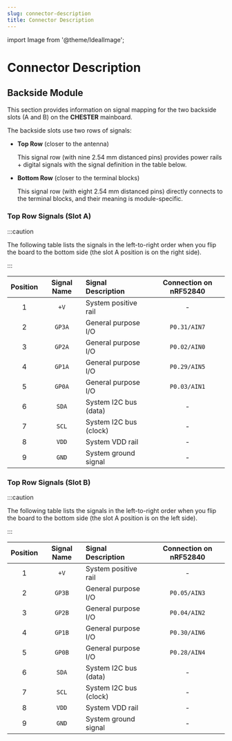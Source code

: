 ```yaml
---
slug: connector-description
title: Connector Description
---
```

import Image from '@theme/IdealImage';

# Connector Description

## Backside Module

This section provides information on signal mapping for the two backside slots (A and B) on the **CHESTER** mainboard.

The backside slots use two rows of signals:

* **Top Row** (closer to the antenna)

  This signal row (with nine 2.54 mm distanced pins) provides power rails + digital signals with the signal definition in the table below.

* **Bottom Row** (closer to the terminal blocks)

  This signal row (with eight 2.54 mm distanced pins) directly connects to the terminal blocks, and their meaning is module-specific.

### Top Row Signals (Slot A)

:::caution

The following table lists the signals in the left-to-right order when you flip the board to the bottom side (the slot A position is on the right side).

:::

| Position | Signal Name | Signal Description     | Connection on nRF52840 |
|:--------:|:-----------:|:-----------------------|:----------------------:|
|    1     |    `+V`     | System positive rail   |           -            |
|    2     |   `GP3A`    | General purpose I/O    |      `P0.31/AIN7`      |
|    3     |   `GP2A`    | General purpose I/O    |      `P0.02/AIN0`      |
|    4     |   `GP1A`    | General purpose I/O    |      `P0.29/AIN5`      |
|    5     |   `GP0A`    | General purpose I/O    |      `P0.03/AIN1`      |
|    6     |    `SDA`    | System I2C bus (data)  |           -            |
|    7     |    `SCL`    | System I2C bus (clock) |           -            |
|    8     |    `VDD`    | System VDD rail        |           -            |
|    9     |    `GND`    | System ground signal   |           -            |

### Top Row Signals (Slot B)

:::caution

The following table lists the signals in the left-to-right order when you flip the board to the bottom side (the slot A position is on the left side).

:::

| Position | Signal Name | Signal Description     | Connection on nRF52840 |
|:--------:|:-----------:|:-----------------------|:----------------------:|
|    1     |    `+V`     | System positive rail   |           -            |
|    2     |   `GP3B`    | General purpose I/O    |      `P0.05/AIN3`      |
|    3     |   `GP2B`    | General purpose I/O    |      `P0.04/AIN2`      |
|    4     |   `GP1B`    | General purpose I/O    |      `P0.30/AIN6`      |
|    5     |   `GP0B`    | General purpose I/O    |      `P0.28/AIN4`      |
|    6     |    `SDA`    | System I2C bus (data)  |           -            |
|    7     |    `SCL`    | System I2C bus (clock) |           -            |
|    8     |    `VDD`    | System VDD rail        |           -            |
|    9     |    `GND`    | System ground signal   |           -            |
